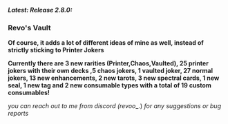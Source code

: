 
***Latest: Release 2.8.0:***

### **Revo's Vault**

**Of course, it adds a lot of different ideas of mine as well, instead of strictly sticking to Printer Jokers**


**Currently there are 3 new rarities (Printer,Chaos,Vaulted), 25 printer jokers with their own decks ,5 chaos jokers, 1 vaulted joker, 27 normal jokers, 13 new enhancements, 2 new tarots, 3 new spectral cards, 1 new seal, 1 new tag and 2 new consumable types with a total of 19 custom consumables!**



_you can reach out to me from discord (revoo__.) _for any suggestions or bug reports_
